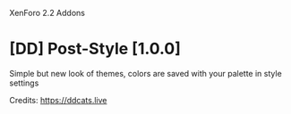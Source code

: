 XenForo 2.2 Addons

# [DD] Post-Style [1.0.0]

Simple but new look of themes, colors are saved with your palette in style settings

Credits: https://ddcats.live

